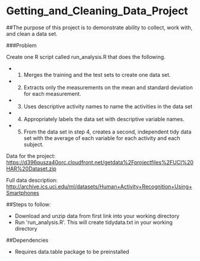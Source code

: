 # Getting_and_Cleaning_Data_Project

##The purpose of this project is to demonstrate ability to collect, work with, and clean a data set. 
  
###Problem

   Create one R script called run_analysis.R that does the following. 
- 1. Merges the training and the test sets to create one data set.
- 2. Extracts only the measurements on the mean and standard deviation for each measurement. 
- 3. Uses descriptive activity names to name the activities in the data set
- 4. Appropriately labels the data set with descriptive variable names. 
- 5. From the data set in step 4, creates a second, independent tidy data set with the average
   of each variable for each activity and each subject.


Data for the project: 
https://d396qusza40orc.cloudfront.net/getdata%2Fprojectfiles%2FUCI%20HAR%20Dataset.zip 

Full data description:
http://archive.ics.uci.edu/ml/datasets/Human+Activity+Recognition+Using+Smartphones 

##Steps to follow:
- Download and unzip data from first link into your working directory
- Run 'run_analysis.R'. This will create tidydata.txt in your working directory

##Dependencies
- Requires data.table package to be preinstalled
